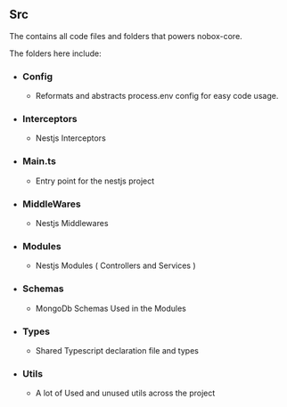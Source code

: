 
## Src

The contains all code files and folders that powers nobox-core. 

The folders here include:
 - ### Config
   - Reformats and abstracts process.env config for easy code usage. 
 - ### Interceptors
   - Nestjs Interceptors
 - ### Main.ts
   - Entry point for the nestjs project
 - ### MiddleWares
   - Nestjs Middlewares
 - ### Modules
   - Nestjs Modules ( Controllers and Services )
 - ### Schemas
   - MongoDb Schemas Used in the Modules
 - ### Types
   - Shared Typescript declaration file and types
 - ### Utils
   - A lot of Used and unused utils across the project